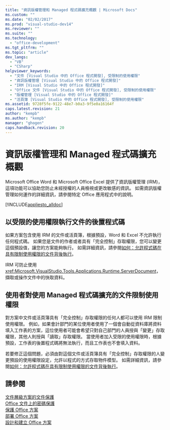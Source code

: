 ```yaml
---
title: "資訊版權管理和 Managed 程式碼擴充概觀 | Microsoft Docs"
ms.custom: ""
ms.date: "02/02/2017"
ms.prod: "visual-studio-dev14"
ms.reviewer: ""
ms.suite: ""
ms.technology: 
  - "office-development"
ms.tgt_pltfrm: ""
ms.topic: "article"
dev_langs: 
  - "VB"
  - "CSharp"
helpviewer_keywords: 
  - "文件 [Visual Studio 中的 Office 程式開發], 受限制的使用權限"
  - "資訊版權管理 [Visual Studio 中的 Office 程式開發]"
  - "IRM [Visual Studio 中的 Office 程式開發]"
  - "Office 文件 [Visual Studio 中的 Office 程式開發], 受限制的使用權限"
  - "版權管理 [Visual Studio 中的 Office 程式開發]"
  - "活頁簿 [Visual Studio 中的 Office 程式開發], 受限制的使用權限"
ms.assetid: 9728f5fe-9122-48e7-b0a3-9f5e0a16164f
caps.latest.revision: 21
author: "kempb"
ms.author: "kempb"
manager: "ghogen"
caps.handback.revision: 20
---
```

# 資訊版權管理和 Managed 程式碼擴充概觀
  Microsoft Office Word 和 Microsoft Office Excel 提供了資訊版權管理 \(IRM\)，這項功能可以協助您防止未經授權的人員檢視或更改敏感的資訊。  如需資訊版權管理如何運作的詳細資訊，請參閱特定 Office 應用程式中的說明。  
  
 [!INCLUDE[appliesto_alldoc](../vsto/includes/appliesto-alldoc-md.md)]  
  
## 以受限的使用權限執行文件的後置程式碼  
 如果方案包含使用 IRM 的文件或活頁簿，根據預設，Word 和 Excel 不允許執行任何程式碼。  如果您是文件的作者或者具有「完全控制」存取權限，您可以變更這個預設值，讓您的方案能夠執行。  如需詳細資訊，請參閱[如何：允許程式碼在具有限制使用權限的文件背後執行](../vsto/how-to-permit-code-to-run-behind-documents-with-restricted-permissions.md)。  
  
 IRM 可防止使用 <xref:Microsoft.VisualStudio.Tools.Applications.Runtime.ServerDocument>，擷取或操作文件中的快取資料。  
  
## 使用者對使用 Managed 程式碼擴充的文件限制使用權限  
 對方案中文件或活頁簿具有「完全控制」存取權限的任何人都可以使用 IRM 限制使用權限。  例如，如果會計部門的某位使用者使用了一個會自動從資料庫將資料填入工作表的方案，這位使用者可能會希望只對自己部門的人員授與「變更」存取權限，其他人則授與「讀取」存取權限。  當使用者加入受限的使用權限時，根據預設，工作表的後置程式碼將無法執行，而且工作表也不會填入資料。  
  
 若要修正這個問題，必須由對這個文件或活頁簿具有「完全控制」存取權限的人變更預設的使用權限設定，允許以程式的方式存取物件模型。  如需詳細資訊，請參閱[如何：允許程式碼在具有限制使用權限的文件背後執行](../vsto/how-to-permit-code-to-run-behind-documents-with-restricted-permissions.md)。  
  
## 請參閱  
 [文件層級方案的文件保護](../vsto/document-protection-in-document-level-solutions.md)   
 [Office 文件上的密碼保護](../vsto/password-protection-on-office-documents.md)   
 [保護 Office 方案](../vsto/securing-office-solutions.md)   
 [部署 Office 方案](../vsto/deploying-an-office-solution.md)   
 [設計和建立 Office 方案](../vsto/designing-and-creating-office-solutions.md)  
  
  